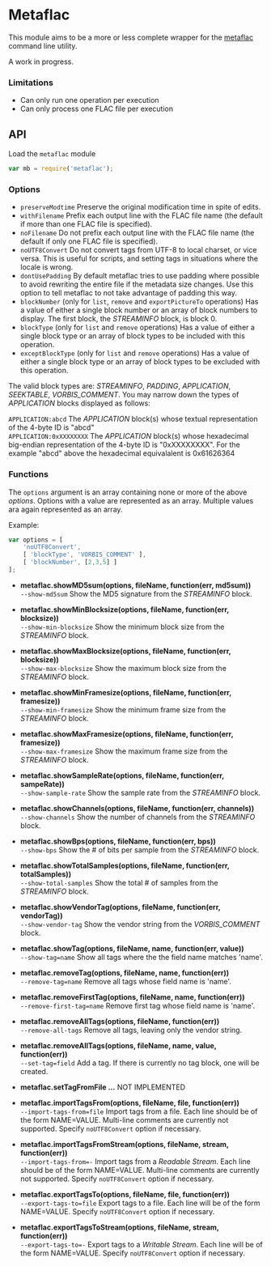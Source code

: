 Metaflac
========

This module aims to be a more or less complete wrapper for the
[metaflac][metaflac] command line utility. 

A work in progress.

### Limitations

 - Can only run one operation per execution
 - Can only process one FLAC file per execution


API
---

Load the `metaflac` module

```javascript
var mb = require('metaflac');
```

### Options

 - `preserveModtime` Preserve the original modification time in spite of edits. 
 - `withFilename` Prefix each output line with the FLAC file name (the default if more than one FLAC file is specified). 
 - `noFilename` Do not prefix each output line with the FLAC file name (the default if only one FLAC file is specified). 
 - `noUTF8Convert` Do not convert tags from UTF-8 to local charset, or vice versa. This is useful for scripts, and setting tags in situations where the locale is wrong. 
 - `dontUsePadding` By default metaflac tries to use padding where possible to avoid rewriting the entire file if the metadata size changes. Use this option to tell metaflac to not take advantage of padding this way.
 - `blockNumber` (only for `list`, `remove` and  `exportPictureTo` operations) Has a value of either a single block number or an array of block numbers to display. The first block, the _STREAMINFO_ block, is block 0.
 - `blockType` (only for `list` and `remove` operations) Has a value of either a single block type or an array of block types to be included with this operation.
 - `exceptBlockType` (only for `list` and `remove` operations) Has a value of either a single block type or an array of block types to be excluded with this operation.

The valid block types are: _STREAMINFO_, _PADDING_, _APPLICATION_, _SEEKTABLE_, _VORBIS_COMMENT_. You may narrow down the types of _APPLICATION_ blocks displayed as follows:

`APPLICATION:abcd` The _APPLICATION_ block(s) whose textual representation of the 4-byte ID is "abcd"  
`APPLICATION:0xXXXXXXXX` The _APPLICATION_ block(s) whose hexadecimal big-endian representation of the 4-byte ID is "0xXXXXXXXX". For the example "abcd" above the hexadecimal equivalalent is 0x61626364 

### Functions

The `options` argument is an array containing none or more of the above _options_. Options with a value are represented as an array. Multiple values ara again represented as an array.

Example:

```javascript
var options = [
	'noUTF8Convert', 
	[ 'blockType', 'VORBIS_COMMENT' ], 
	[ 'blockNumber', [2,3,5] ]
];
```

 - __metaflac.showMD5sum(options, fileName, function(err, md5sum))__  
   `--show-md5sum` Show the MD5 signature from the _STREAMINFO_ block. 

 - __metaflac.showMinBlocksize(options, fileName, function(err, blocksize))__  
  `--show-min-blocksize` Show the minimum block size from the _STREAMINFO_ block. 

 - __metaflac.showMaxBlocksize(options, fileName, function(err, blocksize))__  
   `--show-max-blocksize` Show the maximum block size from the _STREAMINFO_ block. 

 - __metaflac.showMinFramesize(options, fileName, function(err, framesize))__  
   `--show-min-framesize` Show the minimum frame size from the _STREAMINFO_ block. 

 - __metaflac.showMaxFramesize(options, fileName, function(err, framesize))__  
   `--show-max-framesize` Show the maximum frame size from the _STREAMINFO_ block. 

 - __metaflac.showSampleRate(options, fileName, function(err, sampeRate))__  
   `--show-sample-rate` Show the sample rate from the _STREAMINFO_ block. 

 - __metaflac.showChannels(options, fileName, function(err, channels))__  
   `--show-channels` Show the number of channels from the _STREAMINFO_ block. 

 - __metaflac.showBps(options, fileName, function(err, bps))__  
   `--show-bps` Show the # of bits per sample from the _STREAMINFO_ block. 

 - __metaflac.showTotalSamples(options, fileName, function(err, totalSamples))__  
   `--show-total-samples` Show the total # of samples from the _STREAMINFO_ block. 

 - __metaflac.showVendorTag(options, fileName, function(err, vendorTag))__  
   `--show-vendor-tag` Show the vendor string from the _VORBIS_COMMENT_ block. 

 - __metaflac.showTag(options, fileName, name, function(err, value))__  
   `--show-tag=name` Show all tags where the the field name matches 'name'. 

 - __metaflac.removeTag(options, fileName, name, function(err))__  
   `--remove-tag=name` Remove all tags whose field name is 'name'. 

 - __metaflac.removeFirstTag(options, fileName, name, function(err))__  
   `--remove-first-tag=name` Remove first tag whose field name is 'name'. 

 - __metaflac.removeAllTags(options, fileName, function(err))__  
   `--remove-all-tags` Remove all tags, leaving only the vendor string. 

 - __metaflac.removeAllTags(options, fileName, name, value, function(err))__  
   `--set-tag=field` Add a tag. If there is currently no tag block, one will be created. 

 - __metaflac.setTagFromFile ...__ NOT IMPLEMENTED  

 - __metaflac.importTagsFrom(options, fileName, file, function(err))__  
   `--import-tags-from=file` Import tags from a file. Each line should be of the form NAME=VALUE. Multi-line comments are currently not supported. Specify `noUTF8Convert` option if necessary. 

 - __metaflac.importTagsFromStream(options, fileName, stream, function(err))__  
   `--import-tags-from=-` Import tags from a _Readable Stream_. Each line should be of the form NAME=VALUE. Multi-line comments are currently not supported. Specify `noUTF8Convert` option if necessary. 

 - __metaflac.exportTagsTo(options, fileName, file, function(err))__  
   `--export-tags-to=file` Export tags to a file. Each line will be of the form NAME=VALUE. Specify `noUTF8Convert` option if necessary. 

 - __metaflac.exportTagsToStream(options, fileName, stream, function(err))__  
   `--export-tags-to=-` Export tags to a _Writable Stream_. Each line will be of the form NAME=VALUE. Specify `noUTF8Convert` option if necessary. 

[metaflac]: http://flac.sourceforge.net/documentation_tools_metaflac.html
